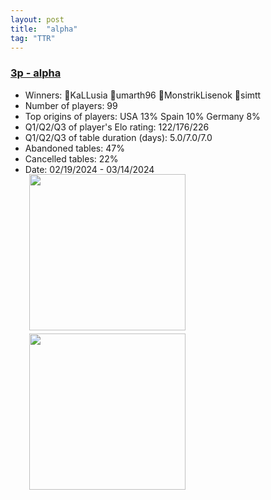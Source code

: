 ```yaml
---
layout: post
title:  "alpha"
tag: "TTR"
---
```


### [3p - alpha](https://boardgamearena.com/tournament?id=272932)
- Winners: 🥇KaLLusia 🥈umarth96 🥉MonstrikLisenok 🥉simtt
- Number of players: 99
- Top origins of players: USA 13% Spain 10% Germany 8%
- Q1/Q2/Q3 of player's Elo rating: 122/176/226
- Q1/Q2/Q3 of table duration (days): 5.0/7.0/7.0
- Abandoned tables: 47%
- Cancelled tables: 22% 
- Date: 02/19/2024 - 03/14/2024
<div>
 <img src="/wpoc/assets/images/t_Ticket to Ride_Elo_20240315081641.png" width="250" style="display: block; margin-left: 30px; margin-bottom: 5px; margin-top:-15px"/>
</div>
<div>
 <img src="/wpoc/assets/images/t_Ticket to Ride_Duration_20240315084605.png" width="250" style="display: block; margin-left: 30px; margin-bottom: 5px;"/>
</div>

